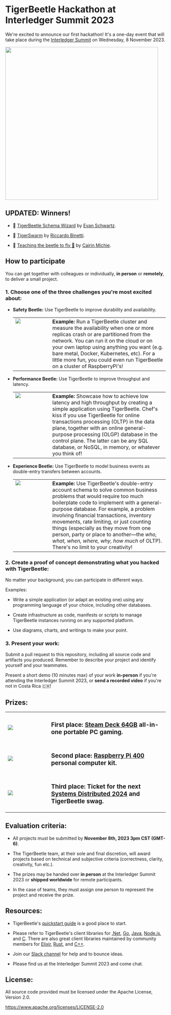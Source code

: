 # TigerBeetle Hackathon at Interledger Summit 2023

We're excited to announce our first hackathon! It's a one-day event that will take place during the [Interledger Summit](https://interledger.org/summit) on Wednesday, 8 November 2023.

<img src="assets/hackaton.png" width="480px"/>

## UPDATED: Winners! 

- 🥇 [TigerBeetle Schema Wizard](https://github.com/tigerbeetle/hackathon-2023/pull/3) by [Evan Schwartz](https://github.com/emschwartz).

- 🥈 [TigerSwarm](https://github.com/tigerbeetle/hackathon-2023/pull/2) by [Riccardo Binetti](https://github.com/rbino).

- 🥉 [Teaching the beetle to fly 💸](https://github.com/tigerbeetle/hackathon-2023/pull/4) by [Cairin Michie](https://github.com/cairin).

## How to participate

You can get together with colleagues or individually, **in person** or **remotely**, to deliver a small project.

### 1. Choose one of the three challenges you're most excited about:

- **Safety Beetle:** Use TigerBeetle to improve durability and availability.

    <table><tr valign="top">
    <td width="100px"><img src="assets/safety.gif"/></td>
    <td>
    <b>Example:</b> Run a TigerBeetle cluster and measure the availability when one or more replicas crash or are partitioned from the network. You can run it on the cloud or on your own laptop using anything you want (e.g. bare metal, Docker, Kubernetes, etc). For a little more fun, you could even run TigerBeetle on a cluster of RaspberryPi's!
    </td>
    </tr></table>

- **Performance Beetle:** Use TigerBeetle to improve throughput and latency.

    <table><tr valign="top">
    <td width="100px"><img src="assets/performance.gif"/></td>
    <td>
    <b>Example:</b> Showcase how to achieve low latency and high throughput by creating a simple application using TigerBeetle. Chef's kiss if you use TigerBeetle for online transactions processing (OLTP) in the data plane, together with an online general-purpose processing (OLGP) database in the control plane. The latter can be any SQL database, or NoSQL, in memory, or whatever you think of!
    </td>
    </tr></table>

- **Experience Beetle:** Use TigerBeetle to model business events as double-entry transfers between accounts.

    <table><tr valign="top">
    <td width="100px"><img src="assets/experience.gif"/></td>
    <td>
    <b>Example:</b> Use TigerBeetle's double-entry account schema to solve common business problems that would require too much boilerplate code to implement with a general-purpose database. For example, a problem involving financial transactions, inventory movements, rate limiting, or just counting things (especially as they move from one person, party or place to another—the <i>who, what, when, where, why, how much</i> of OLTP). There's no limit to your creativity!
    </td>
    </tr></table>

### 2. Create a proof of concept demonstrating what you hacked with TigerBeetle:

No matter your background, you can participate in different ways.

Examples:

- Write a simple application (or adapt an existing one) using any programming language of your choice, including other databases.

- Create infrastructure as code, manifests or scripts to manage TigerBeetle instances running on any supported platform.

- Use diagrams, charts, and writings to make your point.

### 3. Present your work:

Submit a pull request to this repository, including all source code and artifacts you produced. Remember to describe your project and identify yourself and your teammates.

Present a short demo (10 minutes max) of your work **in-person** if you're attending the Interledger Summit 2023, or **send a recorded video** if you're not in Costa Rica 🇨🇷!

## Prizes:

<table><tr><td width="120px">
<a href="https://www.steamdeck.com/hardware"><img src="assets/steam_deck_64G.png"/></a></td>
<td><h3>First place: <a href="https://www.steamdeck.com/hardware">Steam Deck 64GB</a> all-in-one portable PC gaming. 
</h3></td></tr>
<tr><td width="120px">
<a href="https://www.raspberrypi.com/products/raspberry-pi-400/"><img src="assets/raspberrypi_400.png"/></a></td>
<td><h3>Second place: <a href="https://www.raspberrypi.com/products/raspberry-pi-400/">Raspberry Pi 400</a> personal computer kit. 
</h3></td></tr>
<tr><td width="120px">
<a href="https://systemsdistributed.com/"><img src="assets/systems_distributed.png"/></a></td>
<td><h3>Third place: Ticket for the next <a href="https://systemsdistributed.com/">Systems Distributed 2024</a> and TigerBeetle swag.
</h3></td></tr></table>


## Evaluation criteria:

- All projects must be submitted by **November 8th, 2023 3pm CST (GMT-6)**.

- The TigerBeetle team, at their sole and final discretion, will award projects based on technical and subjective criteria (correctness, clarity, creativity, fun etc.).

- The prizes may be handed over **in person** at the Interledger Summit 2023 or **shipped worldwide** for remote participants.

- In the case of teams, they must assign one person to represent the project and receive the prize.

## Resources:

- TigerBeetle's [quickstart guide](https://docs.tigerbeetle.com/#quickstart) is a good place to start.

- Please refer to TigerBeetle's client libraries for [.Net](https://docs.tigerbeetle.com/clients/dotnet), [Go](https://docs.tigerbeetle.com/clients/go), [Java](https://docs.tigerbeetle.com/clients/java), [Node.js](https://docs.tigerbeetle.com/clients/node), and [C](https://github.com/tigerbeetledb/tigerbeetle/tree/main/src/clients/c). There are also great client libraries maintained by community members for [Elixir](https://github.com/rbino/tigerbeetlex), [Rust](https://github.com/ZetaNumbers/tigerbeetle-rs), and [C++](https://github.com/kassane/tigerbeetle-cpp).

- Join our [Slack channel](https://slack.tigerbeetle.com/invite) for help and to bounce ideas.

- Please find us at the Interledger Summit 2023 and come chat.

## License:

All source code provided must be licensed under the Apache License, Version 2.0.

https://www.apache.org/licenses/LICENSE-2.0


